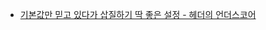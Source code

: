 
- [기본값만 믿고 있다가 삽질하기 딱 좋은 설정 - 헤더의 언더스코어](https://velog.io/@broccolism/nginx-%EC%82%BD%EC%A7%88%ED%95%98%EA%B8%B0-%EB%94%B1-%EC%A2%8B%EC%9D%80-%EC%84%A4%EC%A0%95)


